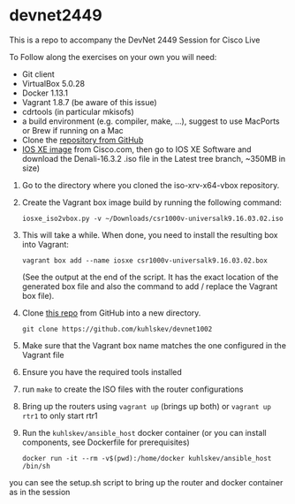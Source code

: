 # devnet2449
This is a repo to accompany the DevNet 2449 Session for Cisco Live

To Follow along the exercises on your own you will need:

- Git client
- VirtualBox 5.0.28
- Docker 1.13.1
- Vagrant 1.8.7 (be aware of this issue)
- cdrtools (in particular mkisofs)
- a build environment (e.g. compiler, make, ...), suggest to use MacPorts or Brew if running on a Mac
- Clone the [repository from GitHub](https://github.com/ios-xr/iosxrv-x64-vbox)
- [IOS XE image](https://software.cisco.com/download/type.html?mdfid=284364978&catid=null) from Cisco.com, then go to IOS XE Software and download the Denali-16.3.2 .iso file in the Latest tree branch, ~350MB in size)

1. Go to the directory where you cloned the iso-xrv-x64-vbox repository.
2. Create the Vagrant box image build by running the following command:

	`iosxe_iso2vbox.py -v ~/Downloads/csr1000v-universalk9.16.03.02.iso`

3. This will take a while. When done, you need to install the resulting box into Vagrant:

	`vagrant box add --name iosxe csr1000v-universalk9.16.03.02.box`

	(See the output at the end of the script. It has the exact location of the generated box file and also the command to add / replace the Vagrant box file).

4. Clone [this repo](https://github.com/kuhlskev/devnet1002) from GitHub into a new directory.

	`git clone https://github.com/kuhlskev/devnet1002`

5. Make sure that the Vagrant box name matches the one configured in the Vagrant file

6. Ensure you have the required tools installed

7. run `make` to create the ISO files with the router configurations

8. Bring up the routers using `vagrant up` (brings up both) or `vagrant up rtr1` to only start rtr1

9. Run the `kuhlskev/ansible_host` docker container (or you can install components, see Dockerfile for prerequisites)

	`docker run -it --rm -v$(pwd):/home/docker kuhlskev/ansible_host /bin/sh`

you can see the setup.sh script to bring up the router and docker container as in the session